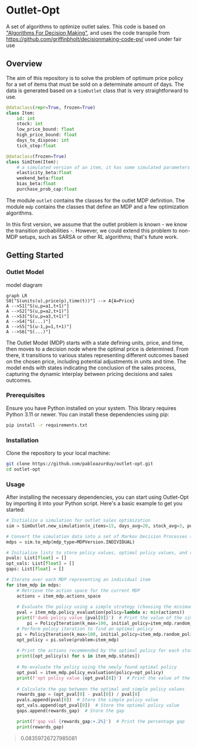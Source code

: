 # Outlet-Opt
A set of algorithms to optimize outlet sales. This code is based on ["Algorithms For Decision Making"](https://algorithmsbook.com/), and uses the code transpile from https://github.com/griffinbholt/decisionmaking-code-py/
used under fair use 

## Overview
The aim of this repository is to solve the problem of optimum price policy for a set of items that must be sold on a determinate amount of days. The data is generated based on a `SimOutlet` class that is very straightforward to use.

```python
@dataclass(repr=True, frozen=True)
class Item: 
    id: int
    stock: int
    low_price_bound: float 
    high_price_bound: float
    days_to_dispose: int
    tick_step:float

@dataclass(frozen=True)
class SimItem(Item):
    # a simulated version of an item, it has some simulated parameters useful to understand some purchase probabilities 
    elasticity_beta:float
    weekend_beta:float
    bias_beta:float
    purchase_prob_cap:float
```

The module `outlet` contains the classes for the outlet MDP definition.
The module `mdp` contains the classes that define an MDP and a few optimization algorithms.

In this first version, we assume that the outlet problem is known - we know the transition probabilities -. However, we could extend this problem to non-MDP setups, such as SARSA or other RL algorithms; that's future work.

## Getting Started

### Outlet Model 
model diagram

```mermaid
graph LR
S0["S(units(u),price(p),time(t))"] --> A{A=Price}
A -->S1["S(u,p=a1,t+1)"]
A -->S2["S(u,p=a2,t+1)"]
A -->S3["S(u,p=a3,t+1)"]
A -->S4["S(...)"]
A -->S5["S(u-1,p=1,t+1)"]
A -->S6["S(...)"]

```
The Outlet Model (MDP) starts with a state defining units, price, and time, then moves to a decision node where the optimal price is determined. From there, it transitions to various states representing different outcomes based on the chosen price, including potential adjustments in units and time. The model ends with states indicating the conclusion of the sales process, capturing the dynamic interplay between pricing decisions and sales outcomes.

### Prerequisites

Ensure you have Python installed on your system. This library requires Python 3.11 or newer. 
You can install these dependencies using pip:

```bash
pip install -r requirements.txt
```

### Installation

Clone the repository to your local machine:

```bash
git clone https://github.com/pabloazurduy/outlet-opt.git
cd outlet-opt
```

### Usage

After installing the necessary dependencies, you can start using Outlet-Opt by importing it into your Python script. Here's a basic example to get you started:

```python
# Initialize a simulation for outlet sales optimization
sim = SimOutlet.new_simulation(n_items=15, days_avg=20, stock_avg=3, purchase_prob_cap_bounds=(0.15,0.2))

# Convert the simulation data into a set of Markov Decision Processes (MDPs)
mdps = sim.to_mdp(mdp_type=MDPVersion.INDIVIDUAL)

# Initialize lists to store policy values, optimal policy values, and reward gaps
pvals: List[float] = []
opt_vals: List[float] = []
gaps: List[float] = []

# Iterate over each MDP representing an individual item
for item_mdp in mdps:
    # Retrieve the action space for the current MDP
    actions = item_mdp.actions_space
    
    # Evaluate the policy using a simple strategy (choosing the minimum action)
    pval = item_mdp.policy_evaluation(policy=lambda x: min(actions))
    print(f'dumb policy value {pval[0]}')  # Print the value of the simple policy
        pi = PolicyIteration(k_max=100, initial_policy=item_mdp.random_policy())
    # Perform policy iteration to find an optimal policy
    pi = PolicyIteration(k_max=100, initial_policy=item_mdp.random_policy())
    opt_policy = pi.solve(problem=item_mdp)
    
    # Print the actions recommended by the optimal policy for each state
    print([opt_policy(s) for s in item_mdp.states])
    
    # Re-evaluate the policy using the newly found optimal policy
    opt_pval = item_mdp.policy_evaluation(policy=opt_policy)
    print(f'opt policy value {opt_pval[0]}')  # Print the value of the optimal policy
    
    # Calculate the gap between the optimal and simple policy values
    rewards_gap = (opt_pval[0] - pval[0]) / pval[0]
    pvals.append(pval[0])  # Store the simple policy value
    opt_vals.append(opt_pval[0])  # Store the optimal policy value
    gaps.append(rewards_gap)  # Store the gap

    print(f'gap val {rewards_gap:+.2%}')  # Print the percentage gap
    print(rewards_gap)
```

> 0.08359726727985081


